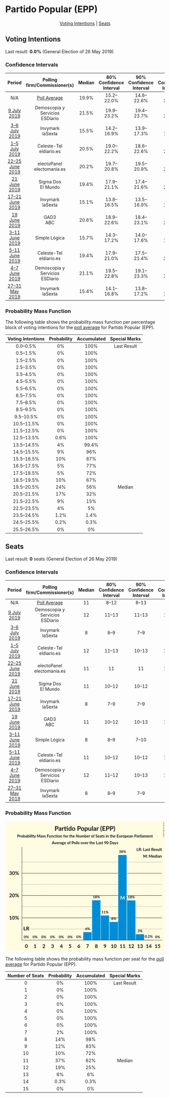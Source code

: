 # Partido Popular (EPP)

<p align="center"><a href="#voting-intentions">Voting Intentions</a> | <a href="#seats">Seats</a></p>

## Voting Intentions

Last result: **0.0%** (General Election of 26 May 2019)

### Confidence Intervals

| Period     | Polling firm/Commissioner(s) | Median | 80% Confidence Interval | 90% Confidence Interval | 95% Confidence Interval | 99% Confidence Interval |
|:----------:|:----------------:|:-----------:|:-----------------------:|:-----------------------:|:-----------------------:|:-----------------------:|
| N/A | [Poll Average](average.html) | 19.9% | 15.2–22.0% | 14.6–22.6% | 14.2–23.2% | 13.5–24.2% |
| [9 July 2019](2019-07-09-DemoscopiayServicios.html) | Demoscopia y Servicios <br> ESDiario | 21.5% | 19.9–23.2% | 19.4–23.7% | 19.1–24.2% | 18.3–25.0% |
| [3–6 July 2019](2019-07-06-Invymark.html) | Invymark <br> laSexta | 15.5% | 14.2–16.9% | 13.9–17.3% | 13.5–17.7% | 13.0–18.4% |
| [1–5 July 2019](2019-07-05-Celeste-Tel.html) | Celeste-Tel <br> eldiario.es | 20.5% | 19.0–22.2% | 18.6–22.6% | 18.3–23.0% | 17.6–23.8% |
| [22–25 June 2019](2019-06-25-electoPanel.html) | electoPanel <br> electomania.es | 20.2% | 19.7–20.8% | 19.5–20.9% | 19.4–21.1% | 19.1–21.3% |
| [21 June 2019](2019-06-21-SigmaDos.html) | Sigma Dos <br> El Mundo | 19.4% | 17.9–21.1% | 17.4–21.6% | 17.1–22.0% | 16.4–22.8% |
| [17–21 June 2019](2019-06-21-Invymark.html) | Invymark <br> laSexta | 15.1% | 13.8–16.5% | 13.5–16.9% | 13.2–17.2% | 12.6–17.9% |
| [19 June 2019](2019-06-19-GAD3.html) | GAD3 <br> ABC | 20.6% | 18.9–22.6% | 18.4–23.1% | 18.0–23.6% | 17.1–24.5% |
| [3–11 June 2019](2019-06-11-SimpleLógica.html) | Simple Lógica | 15.7% | 14.3–17.2% | 14.0–17.6% | 13.6–18.0% | 13.0–18.7% |
| [5–11 June 2019](2019-06-11-Celeste-Tel.html) | Celeste-Tel <br> eldiario.es | 19.4% | 17.9–21.0% | 17.5–21.4% | 17.1–21.8% | 16.4–22.6% |
| [4–7 June 2019](2019-06-07-DemoscopiayServicios.html) | Demoscopia y Servicios <br> ESDiario | 21.1% | 19.5–22.8% | 19.1–23.3% | 18.7–23.7% | 17.9–24.6% |
| [27–31 May 2019](2019-05-31-Invymark.html) | Invymark <br> laSexta | 15.4% | 14.1–16.8% | 13.8–17.2% | 13.5–17.6% | 12.9–18.3% |

### Probability Mass Function

The following table shows the probability mass function per percentage block of voting intentions for the [poll average](average.html) for Partido Popular (EPP).

| Voting Intentions | Probability | Accumulated | Special Marks |
|:-----------------:|:-----------:|:-----------:|:-------------:|
| 0.0–0.5% | 0% | 100% | Last Result |
| 0.5–1.5% | 0% | 100% |  |
| 1.5–2.5% | 0% | 100% |  |
| 2.5–3.5% | 0% | 100% |  |
| 3.5–4.5% | 0% | 100% |  |
| 4.5–5.5% | 0% | 100% |  |
| 5.5–6.5% | 0% | 100% |  |
| 6.5–7.5% | 0% | 100% |  |
| 7.5–8.5% | 0% | 100% |  |
| 8.5–9.5% | 0% | 100% |  |
| 9.5–10.5% | 0% | 100% |  |
| 10.5–11.5% | 0% | 100% |  |
| 11.5–12.5% | 0% | 100% |  |
| 12.5–13.5% | 0.6% | 100% |  |
| 13.5–14.5% | 4% | 99.4% |  |
| 14.5–15.5% | 9% | 96% |  |
| 15.5–16.5% | 10% | 87% |  |
| 16.5–17.5% | 5% | 77% |  |
| 17.5–18.5% | 5% | 72% |  |
| 18.5–19.5% | 10% | 67% |  |
| 19.5–20.5% | 24% | 56% | Median |
| 20.5–21.5% | 17% | 32% |  |
| 21.5–22.5% | 9% | 15% |  |
| 22.5–23.5% | 4% | 5% |  |
| 23.5–24.5% | 1.2% | 1.4% |  |
| 24.5–25.5% | 0.2% | 0.3% |  |
| 25.5–26.5% | 0% | 0% |  |


## Seats

Last result: **0** seats (General Election of 26 May 2019)

### Confidence Intervals

| Period     | Polling firm/Commissioner(s) | Median | 80% Confidence Interval | 90% Confidence Interval | 95% Confidence Interval | 99% Confidence Interval |
|:----------:|:----------------:|:------:|:-----------------------:|:-----------------------:|:-----------------------:|:-----------------------:|
| N/A | [Poll Average](average.html) | 11 | 8–12 | 8–13 | 8–13 | 7–13 |
| [9 July 2019](2019-07-09-DemoscopiayServicios.html) | Demoscopia y Servicios <br> ESDiario | 12 | 11–13 | 11–13 | 10–13 | 10–14 |
| [3–6 July 2019](2019-07-06-Invymark.html) | Invymark <br> laSexta | 8 | 8–9 | 7–9 | 7–10 | 7–10 |
| [1–5 July 2019](2019-07-05-Celeste-Tel.html) | Celeste-Tel <br> eldiario.es | 12 | 11–13 | 10–13 | 10–13 | 10–13 |
| [22–25 June 2019](2019-06-25-electoPanel.html) | electoPanel <br> electomania.es | 11 | 11 | 11 | 10–12 | 10–12 |
| [21 June 2019](2019-06-21-SigmaDos.html) | Sigma Dos <br> El Mundo | 11 | 10–12 | 10–12 | 9–12 | 9–13 |
| [17–21 June 2019](2019-06-21-Invymark.html) | Invymark <br> laSexta | 8 | 7–9 | 7–9 | 7–9 | 7–10 |
| [19 June 2019](2019-06-19-GAD3.html) | GAD3 <br> ABC | 11 | 10–12 | 10–13 | 10–13 | 9–13 |
| [3–11 June 2019](2019-06-11-SimpleLógica.html) | Simple Lógica | 8 | 8–9 | 7–10 | 7–10 | 7–10 |
| [5–11 June 2019](2019-06-11-Celeste-Tel.html) | Celeste-Tel <br> eldiario.es | 11 | 10–12 | 10–12 | 10–12 | 9–13 |
| [4–7 June 2019](2019-06-07-DemoscopiayServicios.html) | Demoscopia y Servicios <br> ESDiario | 12 | 11–12 | 10–13 | 10–13 | 10–13 |
| [27–31 May 2019](2019-05-31-Invymark.html) | Invymark <br> laSexta | 8 | 8–9 | 7–9 | 7–9 | 7–10 |

### Probability Mass Function

![Graph with seats probability mass function not yet produced](average-seats-pmf-partidopopularepp.png "Seats Probability Mass Function")

The following table shows the probability mass function per seat for the [poll average](average.html) for Partido Popular (EPP).

| Number of Seats | Probability | Accumulated | Special Marks |
|:---------------:|:-----------:|:-----------:|:-------------:|
| 0 | 0% | 100% | Last Result |
| 1 | 0% | 100% |  |
| 2 | 0% | 100% |  |
| 3 | 0% | 100% |  |
| 4 | 0% | 100% |  |
| 5 | 0% | 100% |  |
| 6 | 0% | 100% |  |
| 7 | 2% | 100% |  |
| 8 | 14% | 98% |  |
| 9 | 12% | 83% |  |
| 10 | 10% | 72% |  |
| 11 | 37% | 62% | Median |
| 12 | 19% | 25% |  |
| 13 | 6% | 6% |  |
| 14 | 0.3% | 0.3% |  |
| 15 | 0% | 0% |  |



